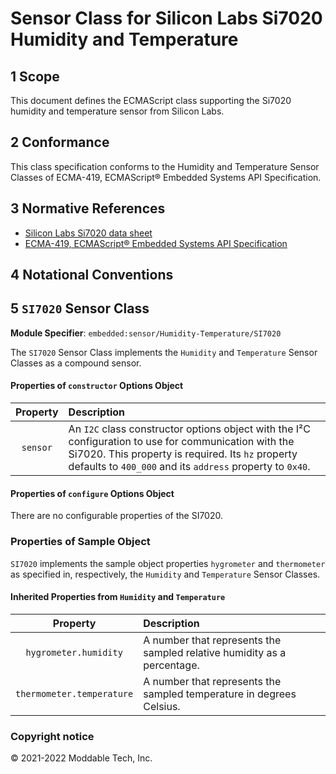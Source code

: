 
# Sensor Class for Silicon Labs Si7020 Humidity and Temperature

## 1 Scope

This document defines the ECMAScript class supporting the Si7020 humidity and temperature sensor from Silicon Labs.

## 2 Conformance

This class specification conforms to the Humidity and Temperature Sensor Classes of ECMA-419, ECMAScript® Embedded Systems API Specification.

## 3 Normative References

- [Silicon Labs Si7020 data sheet](https://www.silabs.com/documents/public/data-sheets/Si7020-A20.pdf)
- [ECMA-419, ECMAScript® Embedded Systems API Specification](https://419.ecma-international.org)

## 4 Notational Conventions

## 5 `SI7020` Sensor Class

**Module Specifier**: `embedded:sensor/Humidity-Temperature/SI7020`

The `SI7020` Sensor Class implements the `Humidity` and `Temperature` Sensor Classes as a compound sensor.

#### Properties of `constructor` Options Object

| Property | Description |
| :---: | :--- |
| `sensor` | An `I2C` class constructor options object with the I²C configuration to use for communication with the Si7020. This property is required. Its `hz` property defaults to `400_000` and its `address` property to `0x40`.


<a id="configuration"></a>	
#### Properties of `configure` Options Object

There are no configurable properties of the SI7020.


### Properties of Sample Object
`SI7020` implements the sample object properties `hygrometer` and `thermometer` as specified in, respectively, the `Humidity` and `Temperature` Sensor Classes.

#### Inherited Properties from `Humidity` and `Temperature`

| Property | Description |
| :---: | :--- |
| `hygrometer.humidity` | A number that represents the sampled relative humidity as a percentage.
| `thermometer.temperature` | A number that represents the sampled temperature in degrees Celsius.

### Copyright notice

© 2021-2022 Moddable Tech, Inc.

